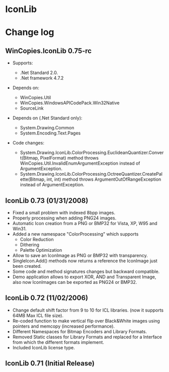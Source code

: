 IconLib
=======

Change log
==========

WinCopies.IconLib 0.75-rc
-------------------------

- Supports:
    - .Net Standard 2.0.
    - .Net framework 4.7.2

- Depends on:
    - WinCopies.Util
    - WinCopies.WindowsAPICodePack.Win32Native
    - SourceLink

- Depends on (.Net Standard only):
    - System.Drawing.Common
    - System.Encoding.Text.Pages

- Code changes:
    - System.Drawing.IconLib.ColorProcessing.EuclideanQuantizer.Convert(Bitmap, PixelFormat) method throws WinCopies.Util.InvalidEnumArgumentException instead of ArgumentException.
    - System.Drawing.IconLib.ColorProcessing.OctreeQuantizer.CreatePalette(Bitmap, int, int) method throws ArgumentOutOfRangeException instead of ArgumentException.

IconLib 0.73 (01/31/2008)
-------------------------

- Fixed a small problem with indexed 8bpp images.
- Properly processing when adding PNG24 images.
- Automatic Icon creation from a PNG or BMP32 for Vista, XP, W95 and Win31.
- Added a new namespace "ColorProcessing" which supports
  - Color Reduction
  - Dithering
  - Palette Optimization 
- Allow to save an IconImage as PNG or BMP32 with transparency.
- SingleIcon.Add() methods now returns a reference the IconImage just been created.
- Some code and method signatures changes but backward compatible.
- Demo application allows to export XOR, AND and Transparent Image, also now IconImages can be exported as PNG24 or BMP32. 

IconLib 0.72 (11/02/2006)
-------------------------

- Change default shift factor from 9 to 10 for ICL libraries. (now it supports 64MB Max ICL file size).
- Re-coded function to make vertical flip over Black&White images using pointers and memcopy (increased performance).
- Different Namespaces for Bitmap Encoders and Library Formats.
- Removed Static classes for Library Formats and replaced for a Interface from which the different formats implement.
- Included IconLib license type.

IconLib 0.71 (Initial Release)
------------------------------
